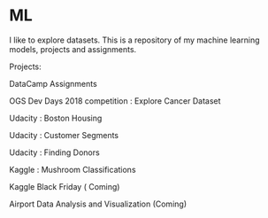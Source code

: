 # ML
I like to explore datasets. This is a repository of my machine learning models, projects and assignments.

Projects:

DataCamp Assignments

OGS Dev Days 2018 competition : Explore Cancer Dataset

Udacity : Boston Housing

Udacity : Customer Segments

Udacity : Finding Donors

Kaggle : Mushroom Classifications

Kaggle Black Friday ( Coming)

Airport Data Analysis and Visualization (Coming)
